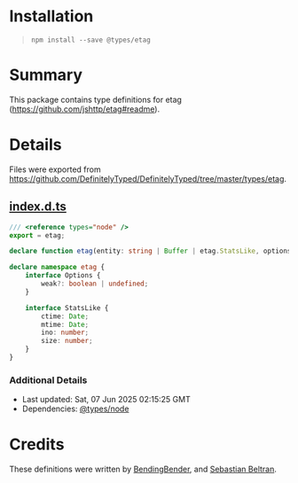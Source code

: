 # Installation
> `npm install --save @types/etag`

# Summary
This package contains type definitions for etag (https://github.com/jshttp/etag#readme).

# Details
Files were exported from https://github.com/DefinitelyTyped/DefinitelyTyped/tree/master/types/etag.
## [index.d.ts](https://github.com/DefinitelyTyped/DefinitelyTyped/tree/master/types/etag/index.d.ts)
````ts
/// <reference types="node" />
export = etag;

declare function etag(entity: string | Buffer | etag.StatsLike, options?: etag.Options): string;

declare namespace etag {
    interface Options {
        weak?: boolean | undefined;
    }

    interface StatsLike {
        ctime: Date;
        mtime: Date;
        ino: number;
        size: number;
    }
}

````

### Additional Details
 * Last updated: Sat, 07 Jun 2025 02:15:25 GMT
 * Dependencies: [@types/node](https://npmjs.com/package/@types/node)

# Credits
These definitions were written by [BendingBender](https://github.com/BendingBender), and [Sebastian Beltran](https://github.com/bjohansebas).
